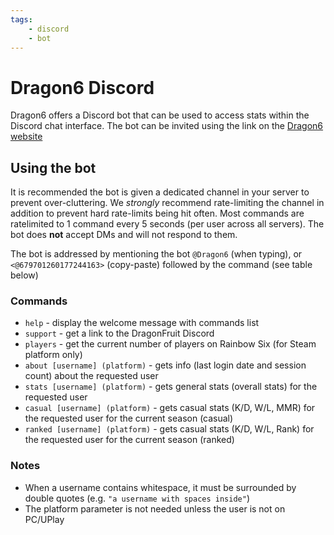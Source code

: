 ```yaml
---
tags:
    - discord
    - bot
---
```


# Dragon6 Discord

Dragon6 offers a Discord bot that can be used to access stats within the Discord chat interface. The bot can be invited using the link on the [Dragon6 website](https://dragon6.dragonfruit.network/discord)

## Using the bot

It is recommended the bot is given a dedicated channel in your server to prevent over-cluttering. We _strongly_ recommend rate-limiting the channel in addition to prevent hard rate-limits being hit often. Most commands are ratelimited to 1 command every 5 seconds (per user across all servers). The bot does **not** accept DMs and will not respond to them.

The bot is addressed by mentioning the bot `@Dragon6` (when typing), or `<@679701260177244163>` (copy-paste) followed by the command (see table below)

### Commands

- `help` - display the welcome message with commands list
- `support` - get a link to the DragonFruit Discord
- `players` - get the current number of players on Rainbow Six (for Steam platform only)
- `about [username] (platform)` - gets info (last login date and session count) about the requested user
- `stats [username] (platform)` - gets general stats (overall stats) for the requested user
- `casual [username] (platform)` - gets casual stats (K/D, W/L, MMR) for the requested user for the current season (casual)
- `ranked [username] (platform)` - gets casual stats (K/D, W/L, Rank) for the requested user for the current season (ranked)

### Notes

- When a username contains whitespace, it must be surrounded by double quotes (e.g. `"a username with spaces inside"`)
- The platform parameter is not needed unless the user is not on PC/UPlay